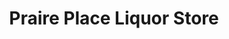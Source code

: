 ---
title: "Praire Place Liquor Store"
url: /vermilion/praire-place-liquor-store/
shop: Spirituosen
---